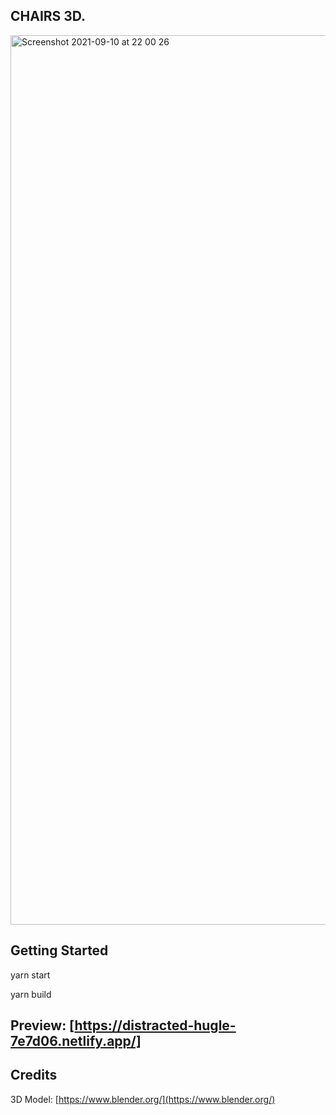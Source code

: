 ## CHAIRS 3D. 

<img width="1423" alt="Screenshot 2021-09-10 at 22 00 26" src="https://user-images.githubusercontent.com/43752457/132910960-92013531-cff2-4c6a-98c7-39e9fbe6dc10.png">

## Getting Started

yarn start 

yarn build

## Preview: [https://distracted-hugle-7e7d06.netlify.app/]

## Credits 

3D Model: [https://www.blender.org/](https://www.blender.org/)
